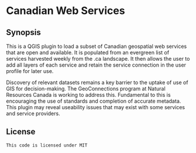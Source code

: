 # Canadian Web Services

## Synopsis

This is a QGIS plugin to load a subset of Canadian geospatial web services that are open and available.  It is populated from an evergreen list of services harvested weekly from the .ca landscape. It then allows the user to add all layers of each service and retain the service connection in the user profile for later use.

Discovery of relevant datasets remains a key barrier to the uptake of use of GIS for decision-making.  The GeoConnections program at Natural Resources Canada is working to address this.
Fundamental to this is encouraging the use of standards and completion of accurate metadata.
This plugin may reveal useability issues that may exist with some services and service providers.



## License

```
This code is licensed under MIT
```

